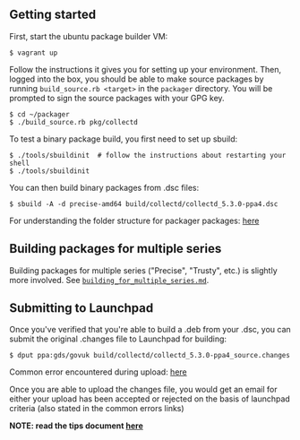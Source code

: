 Getting started
---------------

First, start the ubuntu package builder VM:

    $ vagrant up

Follow the instructions it gives you for setting up your environment. Then,
logged into the box, you should be able to make source packages by running
`build_source.rb <target>` in the `packager` directory. You will be prompted
to sign the source packages with your GPG key.

    $ cd ~/packager
    $ ./build_source.rb pkg/collectd

To test a binary package build, you first need to set up sbuild:

    $ ./tools/sbuildinit  # follow the instructions about restarting your shell
    $ ./tools/sbuildinit

You can then build binary packages from .dsc files:

    $ sbuild -A -d precise-amd64 build/collectd/collectd_5.3.0-ppa4.dsc

For understanding the folder structure for packager packages: [here](folder_structure.md)

Building packages for multiple series
-------------------------------------

Building packages for multiple series ("Precise", "Trusty", etc.) is slightly
more involved. See [`building_for_multiple_series.md`](building_for_multiple_series.md).

Submitting to Launchpad
-----------------------

Once you've verified that you're able to build a .deb from your .dsc, you can
submit the original .changes file to Launchpad for building:

    $ dput ppa:gds/govuk build/collectd/collectd_5.3.0-ppa4_source.changes

Common error encountered during upload: [here](https://help.launchpad.net/Packaging/UploadErrors)

Once you are able to upload the changes file, you would get an email for either your
upload has been accepted or rejected on the basis of launchpad criteria
(also stated in the common errors links)

**NOTE: read the tips document [here](tips.md)**
